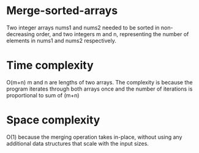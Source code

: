 # Merge-sorted-arrays
Two integer arrays nums1 and nums2 needed to be sorted in non-decreasing order, and two integers m and n, representing the number of elements in nums1 and nums2 respectively.

# Time complexity
O(m+n) m and n are lengths of two arrays.  The complexity is because the program iterates through both arrays once and the number of iterations is proportional to sum of (m+n)

# Space complexity
O(1) because the merging operation takes in-place, without using any additional data structures that scale with the input sizes.
